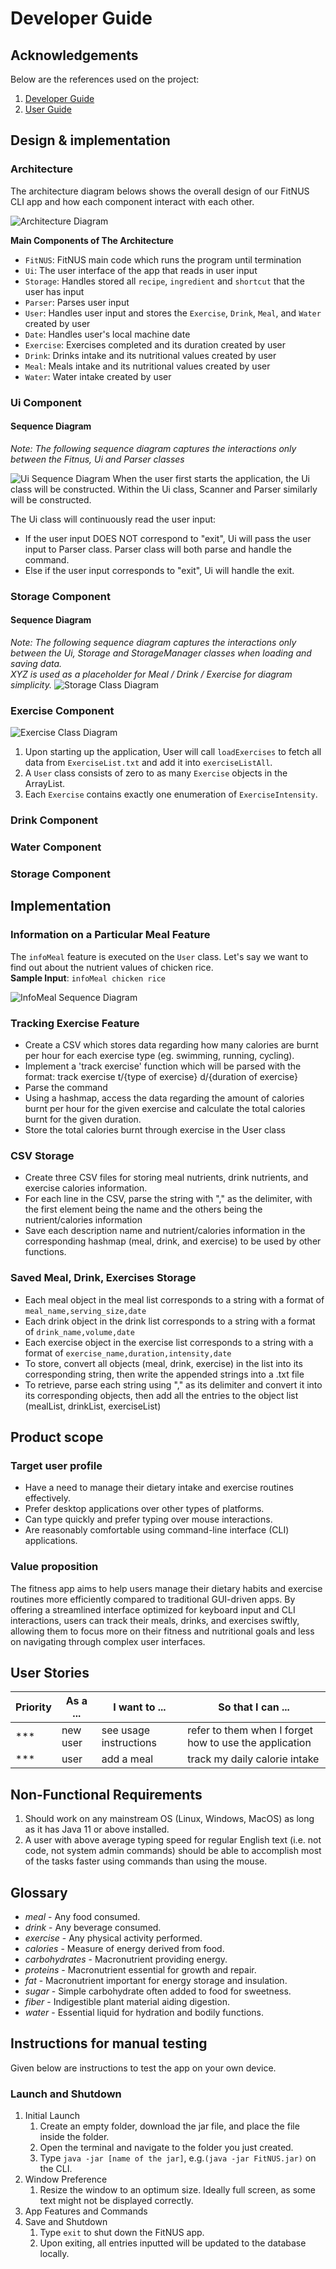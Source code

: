 # Developer Guide

## Acknowledgements

Below are the references used on the project:
1. [Developer Guide](https://se-education.org/addressbook-level3/DeveloperGuide.html)
2. [User Guide](https://se-education.org/addressbook-level3/UserGuide.html)

## Design & implementation

### Architecture

The architecture diagram belows shows the overall design of our FitNUS CLI app and how each component interact with each other.

![Architecture Diagram](../docs/diagrams/diagrams_png/ArchitectureDiagram.png)

**Main Components of The Architecture**

- `FitNUS`: FitNUS main code which runs the program until termination
- `Ui`: The user interface of the app that reads in user input
- `Storage`: Handles stored all `recipe`, `ingredient` and `shortcut` that the user has input
- `Parser`: Parses user input
- `User`: Handles user input and stores the `Exercise`, `Drink`, `Meal`, and `Water` created by user
- `Date`: Handles user's local machine date
- `Exercise`: Exercises completed and its duration created by user
- `Drink`: Drinks intake and its nutritional values created by user
- `Meal`: Meals intake and its nutritional values created by user
- `Water`: Water intake created by user

### Ui Component
#### Sequence Diagram
_Note: The following sequence diagram captures the interactions only between the Fitnus, Ui and Parser classes_

![Ui Sequence Diagram](../docs/diagrams/diagrams_png/ui/ParserSequenceDiagram.png)
When the user first starts the application, the Ui class will be constructed. Within the Ui class, Scanner and Parser 
similarly will be constructed.

The Ui class will continuously read the user input:
- If the user input DOES NOT correspond to "exit", Ui will pass the user input to Parser class. Parser class will both 
  parse and handle the command.
- Else if the user input corresponds to "exit", Ui will handle the exit.

### Storage Component
#### Sequence Diagram
_Note: The following sequence diagram captures the interactions only between the Ui, Storage and StorageManager 
classes when loading and saving data.   
XYZ is used as a placeholder for Meal / Drink / Exercise for diagram simplicity._
![Storage Class Diagram](../docs/diagrams/diagrams_png/StorageManagerSequenceDiagram.png)

### Exercise Component
![Exercise Class Diagram](../docs/diagrams/diagrams_png/ExerciseClassDiagram.png)

1. Upon starting up the application, User will call `loadExercises` to fetch all data from `ExerciseList.txt` and add it into `exerciseListAll`.
2. A `User` class consists of zero to as many `Exercise` objects in the ArrayList.
3. Each `Exercise` contains exactly one enumeration of `ExerciseIntensity`.
### Drink Component

### Water Component

### Storage Component

## Implementation

### Information on a Particular Meal Feature
The `infoMeal` feature is executed on the `User` class. Let's say we want to find out about the nutrient values of chicken rice.   
**Sample Input**: `infoMeal chicken rice`

![InfoMeal Sequence Diagram](../docs/diagrams/diagrams_png/InfoMealSequenceDiagram.png)


### Tracking Exercise Feature
- Create a CSV which stores data regarding how many calories are burnt per hour for each exercise type (eg. swimming, running, cycling).
- Implement a 'track exercise' function which will be parsed with the format:
  track exercise t/{type of exercise} d/{duration of exercise}
- Parse the command
- Using a hashmap, access the data regarding the amount of calories burnt per hour for the given exercise and calculate the total calories burnt for the given duration.
- Store the total calories burnt through exercise in the User class

### CSV Storage
- Create three CSV files for storing meal nutrients, drink nutrients, and exercise calories information.
- For each line in the CSV, parse the string with "," as the delimiter, with the first element being the name and the others being the nutrient/calories information 
- Save each description name and nutrient/calories information in the corresponding hashmap (meal, drink, and exercise) to be used by other functions. 

### Saved Meal, Drink, Exercises Storage
- Each meal object in the meal list corresponds to a string with a format of `meal_name,serving_size,date`
- Each drink object in the drink list corresponds to a string with a format of `drink_name,volume,date`
- Each exercise object in the exercise list corresponds to a string with a format of `exercise_name,duration,intensity,date`
- To store, convert all objects (meal, drink, exercise) in the list into its corresponding string, then write the appended strings into a .txt file
- To retrieve, parse each string using "," as its delimiter and convert it into its corresponding objects, then add all the entries to the object list (mealList, drinkList, exerciseList)


## Product scope
### Target user profile
- Have a need to manage their dietary intake and exercise routines effectively.
- Prefer desktop applications over other types of platforms.
- Can type quickly and prefer typing over mouse interactions.
- Are reasonably comfortable using command-line interface (CLI) applications.

### Value proposition

The fitness app aims to help users manage their dietary habits and exercise routines more efficiently compared to traditional GUI-driven apps. 
By offering a streamlined interface optimized for keyboard input and CLI interactions, users can track their meals, drinks, and exercises swiftly, allowing them to focus more on their fitness and nutritional goals and less on navigating through complex user interfaces.

## User Stories

| Priority | As a ... | I want to ...          | So that I can ...                                      |
|----------|----------|------------------------|--------------------------------------------------------|
| ***      |new user| see usage instructions | refer to them when I forget how to use the application |
| ***      |user| add a meal | track my daily calorie intake                          |

## Non-Functional Requirements

1. Should work on any mainstream OS (Linux, Windows, MacOS) as long as it has Java 11 or above installed.
2. A user with above average typing speed for regular English text (i.e. not code, not system admin commands) should be able to accomplish most of the tasks faster using commands than using the mouse.

## Glossary

* *meal* - Any food consumed.
* *drink* - Any beverage consumed.
* *exercise* - Any physical activity performed.
* *calories* - Measure of energy derived from food.
* *carbohydrates* - Macronutrient providing energy.
* *proteins* - Macronutrient essential for growth and repair.
* *fat* - Macronutrient important for energy storage and insulation.
* *sugar* - Simple carbohydrate often added to food for sweetness.
* *fiber* - Indigestible plant material aiding digestion.
* *water* - Essential liquid for hydration and bodily functions.


## Instructions for manual testing
Given below are instructions to test the app on your own device.
### Launch and Shutdown
1. Initial Launch
   1. Create an empty folder, download the jar file, and place the file inside the folder.
   2. Open the terminal and navigate to the folder you just created.
   3. Type `java -jar [name of the jar]`, e.g.`(java -jar FitNUS.jar)` on the CLI.
2. Window Preference
   1. Resize the window to an optimum size. Ideally full screen, as some text might not be displayed correctly.
3. App Features and Commands
4. Save and Shutdown
   1. Type `exit` to shut down the FitNUS app.
   2. Upon exiting, all entries inputted will be updated to the database locally.
